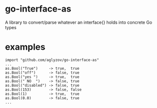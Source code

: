 # go-interface-as
A library to convert/parse whatever an interface{} holds into concrete Go types

# examples
```
import "github.com/aglyzov/go-interface-as"
...
as.Bool("True")     -> true,  true
as.Bool("off")      -> false, true
as.Bool("yes ")     -> true,  true
as.Bool(" NO  ")    -> false, true
as.Bool("disabled") -> false, true
as.Bool(153)        -> false, false
as.Bool(1)          -> true,  true
as.Bool(0.0)        -> false, true
...
```
